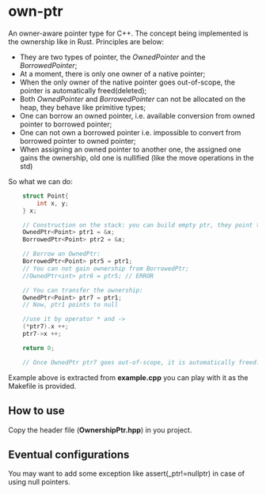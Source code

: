 # own-ptr
An owner-aware pointer type for C++. The concept being implemented is the ownership like in Rust. Principles are below:
- They are two types of pointer, the *OwnedPointer* and the *BorrowedPointer*;
- At a moment, there is only one owner of a native pointer;
- When the only owner of the native pointer goes out-of-scope, the pointer is automatically freed(deleted);
- Both *OwnedPointer* and *BorrowedPointer* can not be allocated on the heap, they behave like primitive types;
- One can borrow an owned pointer, i.e. available conversion from owned pointer to borrowed pointer;
- One can not own a borrowed pointer i.e. impossible to convert from borrowed pointer to owned pointer;
- When assigning an owned pointer to another one, the assigned one gains the ownership, old one is nullified (like the move operations in the std)

So what we can do:
```cpp
    struct Point{
        int x, y;
    } x;

    // Construction on the stack: you can build empty ptr, they point to null, they are assignable
    OwnedPtr<Point> ptr1 = &x;
    BorrowedPtr<Point> ptr2 = &x;

    // Borrow an OwnedPtr:
    BorrowedPtr<Point> ptr5 = ptr1;
    // You can not gain ownership from BorrowedPtr;
    //OwnedPtr<int> ptr6 = ptr5; // ERROR

    // You can transfer the ownership:
    OwnedPtr<Point> ptr7 = ptr1;
    // Now, ptr1 points to null

    //use it by operator * and ->
    (*ptr7).x ++;
    ptr7->x ++;

    return 0;

    // Once OwnedPtr ptr7 goes out-of-scope, it is automatically freed.
```

Example above is extracted from **example.cpp** you can play with it as the Makefile is provided.

## How to use
Copy the header file (**OwnershipPtr.hpp**) in you project.

## Eventual configurations
You may want to add some exception like assert(_ptr!=nullptr) in case of using null pointers.